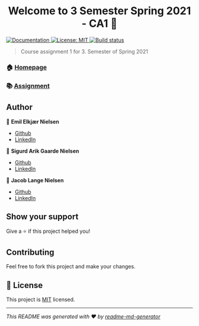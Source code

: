 <h1 align="center">Welcome to 3 Semester Spring 2021 - CA1 👋</h1>
<p>
  <a href="tba" target="_blank">
    <img alt="Documentation" src="https://img.shields.io/badge/documentation-yes-brightgreen.svg" />
  </a>
  <a href="LICENSE" target="_blank">
    <img alt="License: MIT" src="https://img.shields.io/badge/License-MIT-yellow.svg" />
  </a>
  <a href="https://travis-ci.com/codergram/3SEM-CA1" target="_blank">
    <img alt="Build status" src="https://travis-ci.com/codergram/3SEM-CA1.svg?token=9yP3z9qzYHPxRf7MSmsT&branch=main" />
  </a>
</p>

> Course assignment 1 for 3. Semester of Spring 2021

### 🏠 [Homepage](https://codergram.me)
### 📚 [Assignment](https://docs.google.com/document/d/1GGjV1vg-vTzcPSfybojeIhAavr8iKSkN3ok_yuLzm38/)

## Author

👤 **Emil Elkjær Nielsen**

* [Github](https://github.com/eelkjaer)
* [LinkedIn](https://linkedin.com/in/emil-elkjær)

👤 **Sigurd Arik Gaarde Nielsen**

* [Github](https://github.com/ariktwena)
* [LinkedIn](https://www.linkedin.com/in/arik-gaarde-nielsen-3a54255/)


👤 **Jacob Lange Nielsen**

* [Github](https://github.com/Langeeee)
* [LinkedIn](https://linkedin.com/in/jacob-lange-nielsen-28219b1a8)


## Show your support

Give a ⭐️ if this project helped you!

## Contributing

Feel free to fork this project and make your changes.

## 📝 License

This project is [MIT](LICENSE) licensed.

***
_This README was generated with ❤️ by [readme-md-generator](https://github.com/kefranabg/readme-md-generator)_
